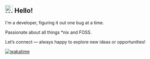 <h2 align="left"> <img src="https://media.giphy.com/media/hvRJCLFzcasrR4ia7z/giphy.gif" alt="Waving Hand" width="25px" height="25px"> Hello! </h2>

I'm a developer, figuring it out one bug at a time.

Passionate about all things *nix and FOSS.

Let’s connect — always happy to explore new ideas or opportunities!

[![wakatime](https://wakatime.com/badge/user/018d2724-5245-41f2-bacd-7b68daa01c31.svg)](https://wakatime.com/@018d2724-5245-41f2-bacd-7b68daa01c31)
